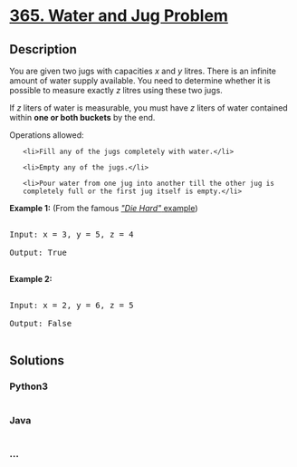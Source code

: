 # [365. Water and Jug Problem](https://leetcode.com/problems/water-and-jug-problem)

## Description
<p>You are given two jugs with capacities <i>x</i> and <i>y</i> litres. There is an infinite amount of water supply available. You need to determine whether it is possible to measure exactly <i>z</i> litres using these two jugs.</p>

<p>If <i>z</i> liters of water is measurable, you must have <i>z</i> liters of water contained within <b>one or both buckets</b> by the end.</p>

<p>Operations allowed:</p>

<ul>
	<li>Fill any of the jugs completely with water.</li>
	<li>Empty any of the jugs.</li>
	<li>Pour water from one jug into another till the other jug is completely full or the first jug itself is empty.</li>
</ul>

<p><b>Example 1:</b> (From the famous <a href="https://www.youtube.com/watch?v=BVtQNK_ZUJg" target="_blank"><i>&quot;Die Hard&quot;</i> example</a>)</p>

<pre>
Input: x = 3, y = 5, z = 4
Output: True
</pre>

<p><b>Example 2:</b></p>

<pre>
Input: x = 2, y = 6, z = 5
Output: False
</pre>


## Solutions


### Python3

```python

```

### Java

```java

```

### ...
```

```
